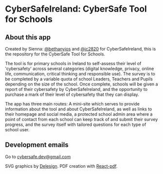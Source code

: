 # CyberSafeIreland: CyberSafe Tool for Schools

## About this app
Created by Sienna: [@bethanyios](https://github.com/bethanyios) and [@jc2820](https://github.com/jc2820) for CyberSafeIreland, this is the repository for the CyberSafe Tool for Schools.

The tool is for primary schools in Ireland to self-assess their level of 'cybersafety' across several categories (digital knowledge, privacy, online life, communication, critical thinking and responsible use). The survey is to be completed by a variable quota of school Leaders, Teachers and Pupils depending on the size of the school. Once complete, schools will be given a report of their cybersafety by CyberSafeIreland, and the opportunity to purchase a mark of their level of cybersafety that they can display.

The app has three main routes: A mini-site which serves to provide information about the tool and about CyberSafeIreland, as well as links to their homepage and social media, a protected school admin area where a point of contact from each school can keep track of and submit their survey progress, and the survey itself with tailored questions for each type of school user.

## Development emails
Go to cybersafe.dev@gmail.com

SVG graphics by [Delesign](https://delesign.com/).
PDF creation with [React-pdf](https://react-pdf.org/).
